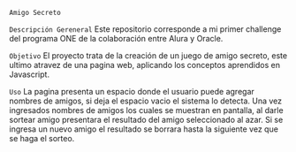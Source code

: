 ``` Amigo Secreto ```

```Descripción Gereneral```
Este repositorio corresponde a mi primer challenge del programa ONE de la colaboración entre Alura y Oracle.

```Objetivo```
El proyecto trata de la creación de un juego de amigo secreto, este ultimo atravez de una pagina web, aplicando los conceptos aprendidos en Javascript.

```Uso```
La pagina presenta un espacio donde el usuario puede agregar nombres de amigos, si deja el espacio vacio el sistema lo detecta.
Una vez ingresados nombres de amigos los cuales se muestran en pantalla, al darle sortear amigo presentara el resultado del amigo seleccionado al azar.
Si se ingresa un nuevo amigo el resultado se borrara hasta la siguiente vez que se haga el sorteo.
